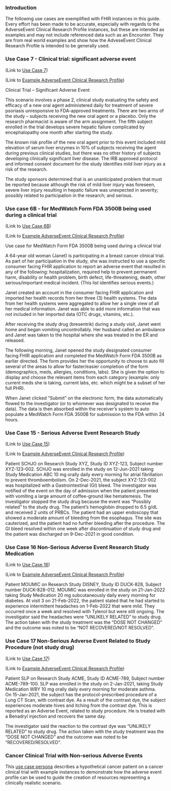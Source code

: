 ### Introduction

The following use cases are exemplified with FHIR instances in this guide. Every effort has been made to be accurate, especially with regards to the AdverseEvent Clinical Research Profile instances, but these are intended as examples and may not include referenced data such as an Encounter. They are from real world examples and show how the AdveseEvent Clinical Research Profile is intended to be generally used. 

### Use Case 7 - Clinical trial: significant adverse event

(Link to [Use Case 7](https://confluence.hl7.org/pages/viewpage.action?pageId=49646529#AdverseEventUseCases-UseCase7-Clinicaltrial:significantadverseevent))

(Link to [Example AdverseEvent Clinical Research Profile](AdverseEvent-ClinicalResearchAdverseEventUseCase7.html))

Clinical Trial – Significant Adverse Event

This scenario involves a phase 2, clinical study evaluating the safety and efficacy of a new oral agent administered daily for treatment of severe psoriasis unresponsive to FDA-approved treatments.  There are two arms of the study – subjects receiving the new oral agent or a placebo.  Only the research pharmacist is aware of the arm assignment.    The fifth subject enrolled in the trial develops severe hepatic failure complicated by encephalopathy one month after starting the study. 

The known risk profile of the new oral agent prior to this event included mild elevation of serum liver enzymes in 10% of subjects receiving the agent during previous clinical studies, but there was no other history of subjects developing clinically significant liver disease.  The IRB approved protocol and informed consent document for the study identifies mild liver injury as a risk of the research.

The study sponsors determined that is an unanticipated problem that must be reported because although the risk of mild liver injury was foreseen, severe liver injury resulting in hepatic failure was unexpected in severity; possibly related to participation in the research; and serious.

### Use case 6B - for MedWatch Form FDA 3500B being used during a clinical trial

(Link to [Use Case 6B](https://confluence.hl7.org/pages/viewpage.action?pageId=49646529#AdverseEventUseCases-UseCase6-AdverseReactionreportingviaFDAMedWatchform))

(Link to [Example AdverseEvent Clinical Research Profile](AdverseEvent-clinical-research-ae-example-medwatch-patient-report.html))

Use case for MedWatch Form FDA 3500B being used during a clinical trial
  
A 64-year old woman (Janet) is participating in a breast cancer clinical trial. As part of her participation in the study, she was instructed to use a specific consumer facing FHIR application to report an adverse event that resulted in any of the following: hospitalization, required help to prevent permanent harm, disability or health problem, birth defect, life-threatening, death, other serious/important medical incident. (This list identifies serious events.)  

Janet created an account in the consumer facing FHIR application and imported her health records from her three (3) health systems. The data from her health systems were aggregated to allow her a single view of all her medical information. Janet was able to add more information that was not included in her imported data (OTC drugs, vitamins, etc.).  

After receiving the study drug (bresentrik) during a study visit, Janet went home and began vomiting uncontrollably. Her husband called an ambulance and Janet was taken to the hospital where she was treated in the ER and released.  

The following morning, Janet opened the study designated consumer facing FHIR application and completed the MedWatch Form FDA 3500B as earlier directed. The form provides her the opportunity to choose to auto fill several of the areas to allow for faster/easier completion of the form (demographics, meds, allergies, conditions, labs). She is given the option to display and choose the relevant items from each category (example: only current meds she is taking, current labs, etc. which might be a subset of her full PHR).  

When Janet clicked “Submit” on the electronic form, the data automatically flowed to the investigator (or to whomever was designated to receive the data). The data is then absorbed within the receiver’s system to auto populate a MedWatch Form FDA 3500B for submission to the FDA within 24 hours.


### Use Case 15 - Serious Adverse Event Research Study

(Link to [Use Case 15](https://confluence.hl7.org/pages/viewpage.action?pageId=49646529#AdverseEventUseCases-Usecase15-SeriousAdverseEventResearchStudyMedication))

(Link to [Example AdverseEvent Clinical Research Profile](AdverseEvent-ClinicalResearchAdverseEventUseCase15.html))

Patient SCHJO on Research Study XYZ, Study ID XYZ-123, Subject number XYZ-123-002. SCHJO was enrolled in the study on 12-Jun-2021 taking Study Medication ABC 10 mg orally daily every morning for atrial fibrillation to prevent thromboembolism.  On 2-Dec-2021, the subject XYZ-123-002 was hospitalized with a Gastrointestinal (GI) bleed. The investigator was notified of the event on the day of admission when the patient presented with vomiting a large amount of coffee-ground like hematemesis.  The investigator stopped the study drug because the event was “Possibly related” to the study drug.  The patient’s hemoglobin dropped to 6.5 g/dL and received 2 units of PRBCs.  The patient had an upper endoscopy that showed a moderate amount of bleeding from the esophagus. The site was cauterized, and the patient had no further bleeding after the procedure. The GI bleed resolved within one week after discontinuation of study drug and the patient was discharged on 9-Dec-2021 in good condition.

### Use Case 16 Non-Serious Adverse Event Research Study Medication

(Link to [Use Case 16](https://confluence.hl7.org/pages/viewpage.action?pageId=49646529#AdverseEventUseCases-Usecase16-Non-SeriousAdverseEventResearchStudyMedication))

(Link to [Example AdverseEvent Clinical Research Profile](AdverseEvent-ClinicalResearchAdverseEventUseCase16.html))

Patient MOUMIC on Research Study DISNEY, Study ID DUCK-828, Subject number DUCK-828-012. MOUMIC was enrolled in the study on 21-Jan-2022 taking Study Medication 20 mg subcutaneously daily every morning for diabetes.  At visit 3 on 21-Feb-2022, the patient stated that he had started to experience intermittent headaches on 1-Feb-2022 that were mild. They occurred once a week and resolved with Tylenol but were still ongoing. The investigator said the headaches were “UNLIKELY RELATED” to study drug.  The action taken with the study treatment was the “DOSE NOT CHANGED” and the outcome was noted to be “NOT RECOVERED/NOT RESOLVED”.

### Use Case 17 Non-Serious Adverse Event Related to Study Procedure (not study drug)

(Link to [Use Case 17](https://confluence.hl7.org/pages/viewpage.action?pageId=49646529#AdverseEventUseCases-UseCase17:AErelatedtostudyprocedure(notstudydrug)))

(Link to [Example AdverseEvent Clinical Research Profile](AdverseEvent-ClinicalResearchAdverseEventUseCase17.html))

Patient SLP on Research Study ACME, Study ID ACME-789, Subject number ACME-789-100. SLP was enrolled in the study on 2-Jan-2021, taking Study Medication WBY 10 mg orally daily every morning for moderate asthma.  
On 15-Jan-2021, the subject has the protocol-prescribed procedure of a Lung CT Scan, with contrast dye.  As a result of the contrast dye, the subject experiences moderate hives and itching from the contrast dye.  This is reported as an Adverse Event, related to study procedure.  He is treated with a Benadryl injection and recovers the same day.

The investigator said the reaction to the contrast dye was “UNLIKELY RELATED” to study drug.  The action taken with the study treatment was the “DOSE NOT CHANGED” and the outcome was noted to be “RECOVERED/RESOLVED”.

### Cancer Clinical Trial with Non-serious Adverse Events

This [use case persona](exampleCancerClinicalTrial.html) describes a hypothetical cancer patient on a cancer clinical trial with example instances to demonstrate how the adverse event profile can be used to guide the creation of resources representing a clinically realistic scenario.


